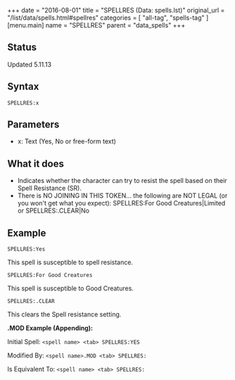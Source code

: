 +++
date = "2016-08-01"
title = "SPELLRES (Data: spells.lst)"
original_url = "/list/data/spells.html#spellres"
categories = [ "all-tag", "spells-tag" ]
[menu.main]
    name = "SPELLRES"
    parent = "data_spells"
+++

## Status

Updated 5.11.13

## Syntax

`SPELLRES:x`

## Parameters

-   x: Text (Yes, No or free-form text)



What it does
------------

-   Indicates whether the character can try to resist the spell based on
    their Spell Resistance (SR).
-   There is NO JOINING IN THIS TOKEN... the following are NOT LEGAL (or
    you won't get what you expect): SPELLRES:For Good Creatures|Limited
    or SPELLRES:.CLEAR|No

Example
-------

`SPELLRES:Yes`

This spell is susceptible to spell resistance.

`SPELLRES:For Good Creatures`

This spell is susceptible to Good Creatures.

`SPELLRES:.CLEAR`

This clears the Spell resistance setting.

**.MOD Example (Appending):**

Initial Spell: `<spell name> <tab> SPELLRES:YES`

Modified By: `<spell name>.MOD <tab> SPELLRES:`

Is Equivalent To: `<spell name> <tab> SPELLRES:`



